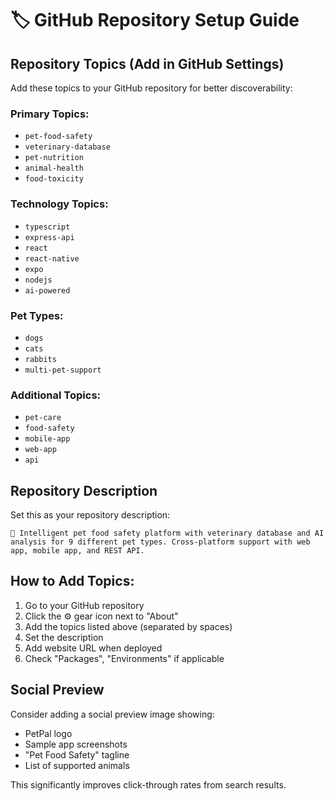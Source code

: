 # 🏷️ GitHub Repository Setup Guide

## Repository Topics (Add in GitHub Settings)

Add these topics to your GitHub repository for better discoverability:

### Primary Topics:
- `pet-food-safety`
- `veterinary-database` 
- `pet-nutrition`
- `animal-health`
- `food-toxicity`

### Technology Topics:
- `typescript`
- `express-api`
- `react`
- `react-native`
- `expo`
- `nodejs`
- `ai-powered`

### Pet Types:
- `dogs`
- `cats` 
- `rabbits`
- `multi-pet-support`

### Additional Topics:
- `pet-care`
- `food-safety`
- `mobile-app`
- `web-app`
- `api`

## Repository Description

Set this as your repository description:

```
🐾 Intelligent pet food safety platform with veterinary database and AI analysis for 9 different pet types. Cross-platform support with web app, mobile app, and REST API.
```

## How to Add Topics:

1. Go to your GitHub repository
2. Click the ⚙️ gear icon next to "About"
3. Add the topics listed above (separated by spaces)
4. Set the description
5. Add website URL when deployed
6. Check "Packages", "Environments" if applicable

## Social Preview

Consider adding a social preview image showing:
- PetPal logo
- Sample app screenshots
- "Pet Food Safety" tagline
- List of supported animals

This significantly improves click-through rates from search results.
